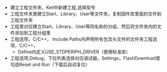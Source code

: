 - 建立工程文件夹，Keil中新建工程,选择型号
- 工程文件夹里建立Start、Library、User等文件夹，复制固件库里面的文件到工程文件夹
- 工程里对应建立Start、Library、User等同名称的分组，然后将文件夹内的文件添加到工程分组里
- 工程选项，C/C++， Include Paths内声明所有包含头文件的文件夹工程选项，C/C++，
  - Define内定义USE_STDPERIPH_DRIVER（使用标准库）
- 工程选项,Debug，下拉列表选择对应调试器，Settings，FlashDownload里勾选Reset and Run（下载后自动复位）